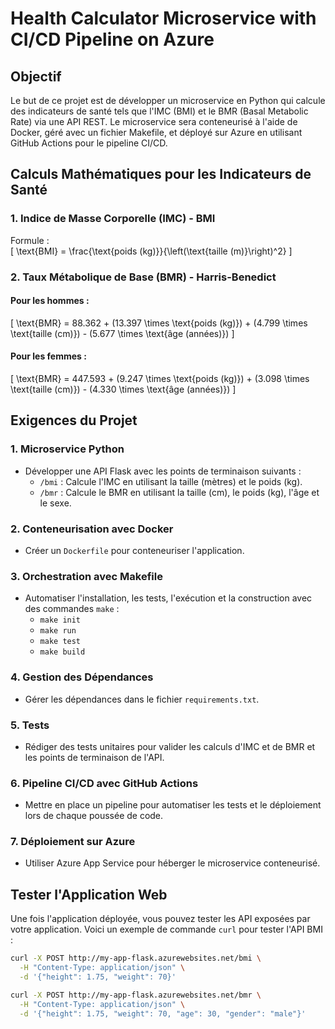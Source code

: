 # Health Calculator Microservice with CI/CD Pipeline on Azure

## Objectif

Le but de ce projet est de développer un microservice en Python qui calcule des indicateurs de santé tels que l'IMC (BMI) et le BMR (Basal Metabolic Rate) via une API REST. Le microservice sera conteneurisé à l'aide de Docker, géré avec un fichier Makefile, et déployé sur Azure en utilisant GitHub Actions pour le pipeline CI/CD.

## Calculs Mathématiques pour les Indicateurs de Santé

### 1. Indice de Masse Corporelle (IMC) - BMI
Formule :  
\[ \text{BMI} = \frac{\text{poids (kg)}}{\left(\text{taille (m)}\right)^2} \]

### 2. Taux Métabolique de Base (BMR) - Harris-Benedict

#### Pour les hommes :
\[ \text{BMR} = 88.362 + (13.397 \times \text{poids (kg)}) + (4.799 \times \text{taille (cm)}) - (5.677 \times \text{âge (années)}) \]

#### Pour les femmes :
\[ \text{BMR} = 447.593 + (9.247 \times \text{poids (kg)}) + (3.098 \times \text{taille (cm)}) - (4.330 \times \text{âge (années)}) \]

## Exigences du Projet

### 1. Microservice Python

- Développer une API Flask avec les points de terminaison suivants :
  - `/bmi` : Calcule l'IMC en utilisant la taille (mètres) et le poids (kg).
  - `/bmr` : Calcule le BMR en utilisant la taille (cm), le poids (kg), l'âge et le sexe.

### 2. Conteneurisation avec Docker

- Créer un `Dockerfile` pour conteneuriser l'application.

### 3. Orchestration avec Makefile

- Automatiser l'installation, les tests, l'exécution et la construction avec des commandes `make` :
  - `make init`
  - `make run`
  - `make test`
  - `make build`

### 4. Gestion des Dépendances

- Gérer les dépendances dans le fichier `requirements.txt`.

### 5. Tests

- Rédiger des tests unitaires pour valider les calculs d'IMC et de BMR et les points de terminaison de l'API.

### 6. Pipeline CI/CD avec GitHub Actions

- Mettre en place un pipeline pour automatiser les tests et le déploiement lors de chaque poussée de code.

### 7. Déploiement sur Azure

- Utiliser Azure App Service pour héberger le microservice conteneurisé.

## Tester l'Application Web

Une fois l'application déployée, vous pouvez tester les API exposées par votre application. Voici un exemple de commande `curl` pour tester l'API BMI :

```bash
curl -X POST http://my-app-flask.azurewebsites.net/bmi \
  -H "Content-Type: application/json" \
  -d '{"height": 1.75, "weight": 70}'
```

```bash
curl -X POST http://my-app-flask.azurewebsites.net/bmr \
  -H "Content-Type: application/json" \
  -d '{"height": 1.75, "weight": 70, "age": 30, "gender": "male"}'
```
